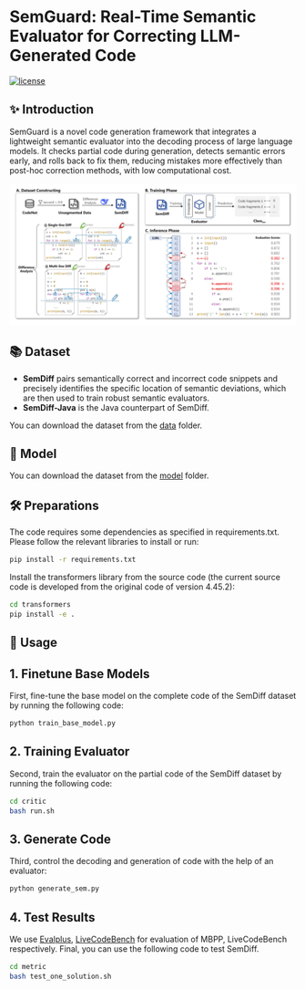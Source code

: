 # SemGuard: Real-Time Semantic Evaluator for Correcting LLM-Generated Code


[![license](https://img.shields.io/github/license/InternLM/opencompass.svg)](./LICENSE)

## ✨ Introduction

SemGuard is a novel code generation framework that integrates a lightweight semantic evaluator into the decoding process of large language models. It checks partial code during generation, detects semantic errors early, and rolls back to fix them, reducing mistakes more effectively than post-hoc correction methods, with low computational cost.

![./assets/images/ac_overview.png](./assets/images/SemGuard.jpg)


## 📚 Dataset
- **SemDiff** pairs semantically correct and incorrect code snippets and precisely identifies the specific location of semantic deviations, which are then used to train robust semantic evaluators.
- **SemDiff-Java** is the Java counterpart of SemDiff.

You can download the dataset from the [data](https://github.com/www-anonASE2025/SemGuard/tree/master/data) folder.
## 🤗 Model
You can download the dataset from the [model](https://github.com/www-anonASE2025/SemGuard/tree/master/model) folder.


## 🛠️ Preparations
The code requires some dependencies as specified in requirements.txt. Please follow the relevant libraries to install or run:
```bash
pip install -r requirements.txt
```
Install the transformers library from the source code (the current source code is developed from the original code of version 4.45.2):
```bash
cd transformers
pip install -e .
```
## 💽 Usage
## 1. Finetune Base Models
First, fine-tune the base model on the complete code of the SemDiff dataset by running the following code:
```bash
python train_base_model.py
```
## 2. Training Evaluator
Second, train the evaluator on the partial code of the SemDiff dataset by running the following code:
```bash
cd critic
bash run.sh
```
## 3. Generate Code
Third, control the decoding and generation of code with the help of an evaluator:
```bash
python generate_sem.py
```
## 4. Test Results
We use [Evalplus](https://github.com/evalplus/evalplus), [LiveCodeBench](https://github.com/LiveCodeBench/LiveCodeBench) for evaluation of MBPP, LiveCodeBench respectively.
Final, you can use the following code to test SemDiff.
```bash
cd metric
bash test_one_solution.sh
```
